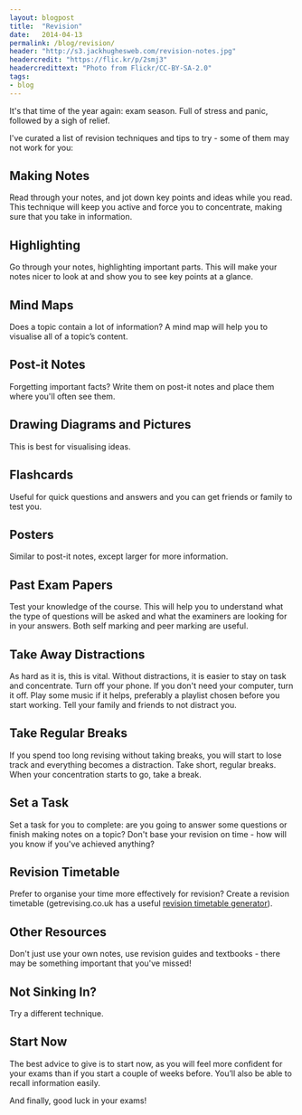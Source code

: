 ```yaml
---
layout: blogpost
title:  "Revision"
date:   2014-04-13
permalink: /blog/revision/
header: "http://s3.jackhughesweb.com/revision-notes.jpg"
headercredit: "https://flic.kr/p/2smj3"
headercredittext: "Photo from Flickr/CC-BY-SA-2.0"
tags:
- blog
---
```


It's that time of the year again: exam season. Full of stress and panic, followed by a sigh of relief.

I've curated a list of revision techniques and tips to try - some of them may not work for you:

## Making Notes

Read through your notes, and jot down key points and ideas while you read. This technique will keep you active and force you to concentrate, making sure that you take in information.

## Highlighting

Go through your notes, highlighting important parts. This will make your notes nicer to look at and show you to see key points at a glance.

## Mind Maps

Does a topic contain a lot of information? A mind map will help you to visualise all of a topic’s content.

## Post-it Notes

Forgetting important facts? Write them on post-it notes and place them where you'll often see them.

## Drawing Diagrams and Pictures

This is best for visualising ideas.

## Flashcards

Useful for quick questions and answers and you can get friends or family to test you.

## Posters

Similar to post-it notes, except larger for more information.

## Past Exam Papers

Test your knowledge of the course. This will help you to understand what the type of questions will be asked and what the examiners are looking for in your answers. Both self marking and peer marking are useful.

## Take Away Distractions

As hard as it is, this is vital. Without distractions, it is easier to stay on task and concentrate. Turn off your phone. If you don't need your computer, turn it off. Play some music if it helps, preferably a playlist chosen before you start working. Tell your family and friends to not distract you.

## Take Regular Breaks

If you spend too long revising without taking breaks, you will start to lose track and everything becomes a distraction. Take short, regular breaks. When your concentration starts to go, take a break.

## Set a Task

Set a task for you to complete: are you going to answer some questions or finish making notes on a topic? Don't base your revision on time - how will you know if you've achieved anything?

## Revision Timetable

Prefer to organise your time more effectively for revision? Create a revision timetable (getrevising.co.uk has a useful [revision timetable generator](https://getrevising.co.uk/planner)).

## Other Resources

Don't just use your own notes, use revision guides and textbooks - there may be something important that you've missed!

## Not Sinking In?

Try a different technique.

## Start Now

The best advice to give is to start now, as you will feel more confident for your exams than if you start a couple of weeks before. You’ll also be able to recall information easily.

And finally, good luck in your exams!